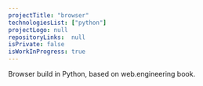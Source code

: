 ```yaml
---
projectTitle: "browser"
technologiesList: ["python"]
projectLogo: null
repositoryLinks:  null
isPrivate: false
isWorkInProgress: true
---
```


Browser build in Python, based on web.engineering book.